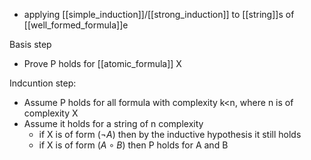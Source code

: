 - applying [[simple_induction]]/[[strong_induction]] to [[string]]s of [[well_formed_formula]]e

Basis step
- Prove P holds for [[atomic_formula]] X 

Indcuntion step:
- Assume P holds for all formula with complexity k<n, where n is of complexity X 
- Assume it holds for a string of n complexity
	- if X is of form $(\neg A)$ then by the inductive hypothesis it still holds
	- if X is of form $(A\circ B)$ then P holds for A and B